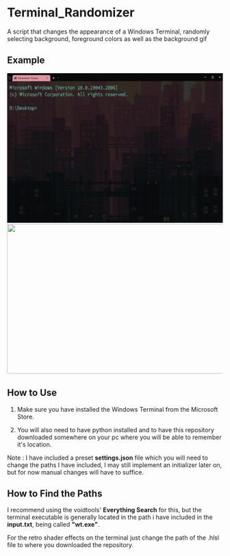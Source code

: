 # Terminal_Randomizer
A script that changes the appearance of a Windows Terminal, randomly selecting background, foreground colors as well as the background gif


## Example


<img src="https://github.com/LucasVerdelho/Terminal_Randomizer/blob/main/readme_assets/hello_there.gif" width="630" height="350"/>
<img src="https://github.com/LucasVerdelho/Terminal_Randomizer/blob/main/readme_assets/general_kenobi.gif" width="630" height="350"/>



## How to Use
1. Make sure you have installed the Windows Terminal from the Microsoft Store.

2. You will also need to have python installed and to have this repository downloaded somewhere on your pc where you will be able to remember it's location.





Note :
I have included a preset **settings.json** file which you will need to change the paths I have included, I may still implement an initializer later on, but for now manual changes will have to suffice.

## How to Find the Paths
I recommend using the voidtools' **Everything Search** for this, but the terminal executable is generally located in the path i have included in the **input.txt**, being called **"wt.exe"**.

For the retro shader effects on the terminal just change the path of the .hlsl file to where you downloaded the repository.

